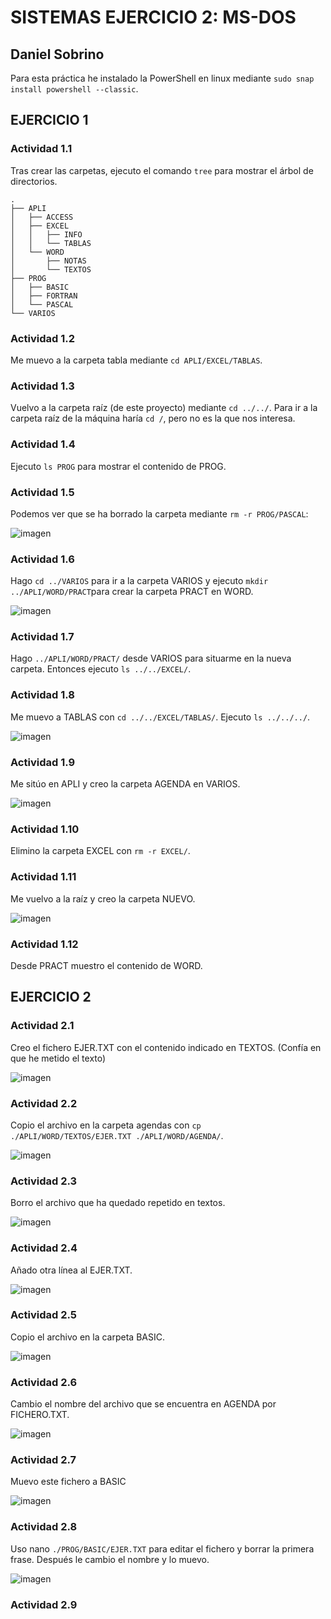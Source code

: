 # SISTEMAS EJERCICIO 2: MS-DOS
## Daniel Sobrino

Para esta práctica he instalado la PowerShell en linux mediante ```sudo snap install powershell --classic```.

## EJERCICIO 1
### Actividad 1.1
Tras crear las carpetas, ejecuto el comando ```tree``` para mostrar el árbol de directorios.
```
.
├── APLI
│   ├── ACCESS
│   ├── EXCEL
│   │   ├── INFO
│   │   └── TABLAS
│   └── WORD
│       ├── NOTAS
│       └── TEXTOS
├── PROG
│   ├── BASIC
│   ├── FORTRAN
│   └── PASCAL
└── VARIOS
```

### Actividad 1.2
Me muevo a la carpeta tabla mediante ```cd APLI/EXCEL/TABLAS```.

### Actividad 1.3
Vuelvo a la carpeta raíz (de este proyecto) mediante ```cd ../../```. Para ir a la carpeta raíz de la máquina haría ```cd /```, pero no es la que nos interesa.

### Actividad 1.4
Ejecuto ```ls PROG``` para mostrar el contenido de PROG.

### Actividad 1.5
Podemos ver que se ha borrado la carpeta mediante ```rm -r PROG/PASCAL```:

![imagen](https://user-images.githubusercontent.com/91564560/159033689-c9b1f424-978b-480c-b129-ae10d0cb6f19.png)

### Actividad 1.6
Hago ```cd ../VARIOS``` para ir a la carpeta VARIOS y ejecuto ```mkdir ../APLI/WORD/PRACT```para crear la carpeta PRACT en WORD.

![imagen](https://user-images.githubusercontent.com/91564560/159035886-9c87b9eb-e44d-4b84-98eb-b73601e0c195.png)

### Actividad 1.7
Hago ```../APLI/WORD/PRACT/``` desde VARIOS para situarme en la nueva carpeta. Entonces ejecuto ```ls ../../EXCEL/```.

### Actividad 1.8
Me muevo a TABLAS con ```cd ../../EXCEL/TABLAS/```. Ejecuto ```ls ../../../```.

![imagen](https://user-images.githubusercontent.com/91564560/159036839-09e67fef-5e00-4791-ab1e-cf31b59e9ebc.png)

### Actividad 1.9
Me sitúo en APLI y creo la carpeta AGENDA en VARIOS.

![imagen](https://user-images.githubusercontent.com/91564560/159037469-4370fd1c-ef5d-4d59-8b84-60e851baf300.png)

### Actividad 1.10
Elimino la carpeta EXCEL con ```rm -r EXCEL/```.

### Actividad 1.11
Me vuelvo a la raíz y creo la carpeta NUEVO.

![imagen](https://user-images.githubusercontent.com/91564560/159038165-d4ccb1f4-7ee5-40c3-92a2-c24a5e0c37ca.png)

### Actividad 1.12
Desde PRACT muestro el contenido de WORD.

## EJERCICIO 2
### Actividad 2.1
Creo el fichero EJER.TXT con el contenido indicado en TEXTOS. (Confía en que he metido el texto)

![imagen](https://user-images.githubusercontent.com/91564560/159546376-0040c588-e7bf-4151-bf1a-370a840fb611.png)

### Actividad 2.2
Copio el archivo en la carpeta agendas con ```cp ./APLI/WORD/TEXTOS/EJER.TXT ./APLI/WORD/AGENDA/```.

![imagen](https://user-images.githubusercontent.com/91564560/159546845-2b45c729-0d38-4847-8d97-e948f10deefe.png)

### Actividad 2.3
Borro el archivo que ha quedado repetido en textos.

![imagen](https://user-images.githubusercontent.com/91564560/159547021-36cda103-b439-4da0-ab6b-5757740ce532.png)

### Actividad 2.4
Añado otra línea al EJER.TXT.

![imagen](https://user-images.githubusercontent.com/91564560/159547532-330b7224-ff27-45e7-95bf-e8c4146799b4.png)

### Actividad 2.5
Copio el archivo en la carpeta BASIC.

![imagen](https://user-images.githubusercontent.com/91564560/159547824-96929de3-499f-4e1a-8599-974197776148.png)

### Actividad 2.6
Cambio el nombre del archivo que se encuentra en AGENDA por FICHERO.TXT.

![imagen](https://user-images.githubusercontent.com/91564560/159548645-5b987345-d836-496d-b755-c36ad0cc399c.png)


### Actividad 2.7
Muevo este fichero a BASIC

![imagen](https://user-images.githubusercontent.com/91564560/159548897-c1b29ec3-7a3e-43e5-8f17-e1cf3d747aac.png)

### Actividad 2.8
Uso nano ```./PROG/BASIC/EJER.TXT``` para editar el fichero y borrar la primera frase.
Después le cambio el nombre y lo muevo.

![imagen](https://user-images.githubusercontent.com/91564560/159549493-9671a60a-5233-49d6-9adb-ed2b87ea7fd2.png)

### Actividad 2.9
